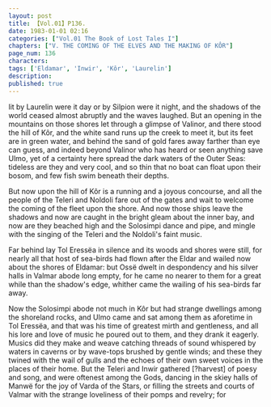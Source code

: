 ```yaml
---
layout: post
title: 【Vol.01】P136.
date: 1983-01-01 02:16
categories: ["Vol.01 The Book of Lost Tales I"]
chapters: ["V. THE COMING OF THE ELVES AND THE MAKING OF KÔR"]
page_num: 136
characters: 
tags: ['Eldamar', 'Inwir', 'Kôr', 'Laurelin']
description: 
published: true
---
```


<p style="text-indent: 0;">
lit by Laurelin were it day or by Silpion were it night, and the shadows of the world ceased almost abruptly and the waves laughed. But an opening in the mountains on those shores let through a glimpse of Valinor, and there stood the hill of Kôr, and the white sand runs up the creek to meet it, but its feet are in green water, and behind the sand of gold fares away farther than eye can guess, and indeed beyond Valinor who has heard or seen anything save Ulmo, yet of a certainty here spread the dark waters of the Outer Seas: tideless are they and very cool, and so thin that no boat can float upon their bosom, and few fish swim beneath their depths.
</p>

But now upon the hill of Kôr is a running and a joyous concourse, and all the people of the Teleri and Noldoli fare out of the gates and wait to welcome the coming of the fleet upon the shore. And now those ships leave the shadows and now are caught in the bright gleam about the inner bay, and now are they beached high and the Solosimpi dance and pipe, and mingle with the singing of the Teleri and the Noldoli's faint music.

Far behind lay Tol Eressëa in silence and its woods and shores were still, for nearly all that host of sea-birds had flown after the Eldar and wailed now about the shores of Eldamar: but Ossë dwelt in despondency and his silver halls in Valmar abode long empty, for he came no nearer to them for a great while than the shadow's edge, whither came the wailing of his sea-birds far away.

Now the Solosimpi abode not much in Kôr but had strange dwellings among the shoreland rocks, and Ulmo came and sat among them as aforetime in Tol Eressëa, and that was his time of greatest mirth and gentleness, and all his lore and love of music he poured out to them, and they drank it eagerly. Musics did they make and weave catching threads of sound whispered by waters in caverns or by wave-tops brushed by gentle winds; and these they twined with the wail of gulls and the echoes of their own sweet voices in the places of their home. But the Teleri and Inwir gathered [?harvest] of poesy and song, and were oftenest among the Gods, dancing in the skiey halls of Manwë for the joy of Varda of the Stars, or filling the streets and courts of Valmar with the strange loveliness of their pomps and revelry; for

